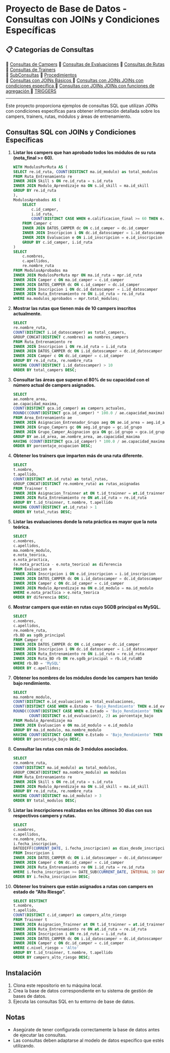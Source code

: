 # Proyecto de Base de Datos - Consultas con JOINs y Condiciones Específicas


## 📋 Categorías de Consultas

🔹 [Consultas de Campers](Consultas\Consultas.MD)
🔹 [Consultas de Evaluaciones](Consultas\consultas2.MD) 
🔹 [Consultas de Rutas](Consultas\consultas3.MD) 
🔹 [Consultas de Trainers](Consultas\consultas4.MD)   
🔹 [SubConsultas](Consultas\subconsultas.md)
🔹 [Procedimientos](Consultas\Procedimientos.MD)      
🔹 [Consultas con JOINs Básicos ](Consultas\Joins.MD) 
🔹 [Consultas con JOINs JOINs con condiciones específica ](Consultas\Joins2.MD)
🔹 [Consultas con JOINs  JOINs con funciones de agregación ](Consultas\Joins3.MD) 
🔹 [TRIGGERS](bd\triggers.sql)  

---

Este proyecto proporciona ejemplos de consultas SQL que utilizan JOINs con condiciones específicas para obtener información detallada sobre los campers, trainers, rutas, módulos y áreas de entrenamiento.

## Consultas SQL con JOINs y Condiciones Específicas

1. **Listar los campers que han aprobado todos los módulos de su ruta (nota_final >= 60).**
    ```sql
   WITH ModulosPorRuta AS (
    SELECT re.id_ruta, COUNT(DISTINCT ma.id_modulo) as total_modulos
    FROM Ruta_Entrenamiento re
    INNER JOIN Skill s ON re.id_ruta = s.id_ruta
    INNER JOIN Modulo_Aprendizaje ma ON s.id_skill = ma.id_skill
    GROUP BY re.id_ruta
    ),
    ModulosAprobados AS (
        SELECT 
            c.id_camper,
            i.id_ruta,
            COUNT(DISTINCT CASE WHEN e.calificacion_final >= 60 THEN e.id_modulo END) as modulos_aprobados
        FROM Camper c
        INNER JOIN DATOS_CAMPER dc ON c.id_camper = dc.id_camper
        INNER JOIN Inscripcion i ON dc.id_datoscamper = i.id_datoscamper
        INNER JOIN Evaluacion e ON i.id_inscripcion = e.id_inscripcion
        GROUP BY c.id_camper, i.id_ruta
    )
    SELECT 
        c.nombres,
        c.apellidos,
        re.nombre_ruta
    FROM ModulosAprobados ma
    INNER JOIN ModulosPorRuta mpr ON ma.id_ruta = mpr.id_ruta
    INNER JOIN Camper c ON ma.id_camper = c.id_camper
    INNER JOIN DATOS_CAMPER dc ON c.id_camper = dc.id_camper
    INNER JOIN Inscripcion i ON dc.id_datoscamper = i.id_datoscamper
    INNER JOIN Ruta_Entrenamiento re ON i.id_ruta = re.id_ruta
    WHERE ma.modulos_aprobados = mpr.total_modulos;
    ```

2. **Mostrar las rutas que tienen más de 10 campers inscritos actualmente.**
    ```sql
    SELECT 
    re.nombre_ruta,
    COUNT(DISTINCT i.id_datoscamper) as total_campers,
    GROUP_CONCAT(DISTINCT c.nombres) as nombres_campers
    FROM Ruta_Entrenamiento re
    INNER JOIN Inscripcion i ON re.id_ruta = i.id_ruta
    INNER JOIN DATOS_CAMPER dc ON i.id_datoscamper = dc.id_datoscamper
    INNER JOIN Camper c ON dc.id_camper = c.id_camper
    GROUP BY re.id_ruta, re.nombre_ruta
    HAVING COUNT(DISTINCT i.id_datoscamper) > 10
    ORDER BY total_campers DESC;
    ```

3. **Consultar las áreas que superan el 80% de su capacidad con el número actual de campers asignados.**
    ```sql
    SELECT 
    ae.nombre_area,
    ae.capacidad_maxima,
    COUNT(DISTINCT gca.id_camper) as campers_actuales,
    ROUND((COUNT(DISTINCT gca.id_camper) * 100.0 / ae.capacidad_maxima), 2) as porcentaje_ocupacion
    FROM Area_Entrenamiento ae
    INNER JOIN Asignacion_Entrenador_Grupo aeg ON ae.id_area = aeg.id_area
    INNER JOIN Grupo_Campers gc ON aeg.id_grupo = gc.id_grupo
    INNER JOIN Grupo_Camper_Asignacion gca ON gc.id_grupo = gca.id_grupo
    GROUP BY ae.id_area, ae.nombre_area, ae.capacidad_maxima
    HAVING (COUNT(DISTINCT gca.id_camper) * 100.0 / ae.capacidad_maxima) > 80
    ORDER BY porcentaje_ocupacion DESC;
    ```

4. **Obtener los trainers que imparten más de una ruta diferente.**
    ```sql
    SELECT 
    t.nombre,
    t.apellido,
    COUNT(DISTINCT at.id_ruta) as total_rutas,
    GROUP_CONCAT(DISTINCT re.nombre_ruta) as rutas_asignadas
    FROM Trainner t
    INNER JOIN Asignacion_Trainner at ON t.id_trainner = at.id_trainner
    INNER JOIN Ruta_Entrenamiento re ON at.id_ruta = re.id_ruta
    GROUP BY t.id_trainner, t.nombre, t.apellido
    HAVING COUNT(DISTINCT at.id_ruta) > 1
    ORDER BY total_rutas DESC;
    ```

5. **Listar las evaluaciones donde la nota práctica es mayor que la nota teórica.**
    ```sql
    SELECT 
    c.nombres,
    c.apellidos,
    ma.nombre_modulo,
    e.nota_teorica,
    e.nota_practica,
    (e.nota_practica - e.nota_teorica) as diferencia
    FROM Evaluacion e
    INNER JOIN Inscripcion i ON e.id_inscripcion = i.id_inscripcion
    INNER JOIN DATOS_CAMPER dc ON i.id_datoscamper = dc.id_datoscamper
    INNER JOIN Camper c ON dc.id_camper = c.id_camper
    INNER JOIN Modulo_Aprendizaje ma ON e.id_modulo = ma.id_modulo
    WHERE e.nota_practica > e.nota_teorica
    ORDER BY diferencia DESC;
    ```

6. **Mostrar campers que están en rutas cuyo SGDB principal es MySQL.**
    ```sql
    SELECT 
    c.nombres,
    c.apellidos,
    re.nombre_ruta,
    rb.BD as sgdb_principal
    FROM Camper c
    INNER JOIN DATOS_CAMPER dc ON c.id_camper = dc.id_camper
    INNER JOIN Inscripcion i ON dc.id_datoscamper = i.id_datoscamper
    INNER JOIN Ruta_Entrenamiento re ON i.id_ruta = re.id_ruta
    INNER JOIN Ruta_BD rb ON re.sgdb_principal = rb.id_rutaBD
    WHERE rb.BD = 'MySQL'
    ORDER BY c.apellidos;
    ```

7. **Obtener los nombres de los módulos donde los campers han tenido bajo rendimiento.**
    ```sql
    SELECT 
    ma.nombre_modulo,
    COUNT(DISTINCT e.id_evaluacion) as total_evaluaciones,
    COUNT(DISTINCT CASE WHEN e.Estado = 'Bajo_Rendimiento' THEN e.id_evaluacion END) as bajo_rendimiento,
    ROUND((COUNT(DISTINCT CASE WHEN e.Estado = 'Bajo_Rendimiento' THEN e.id_evaluacion END) * 100.0 / 
           COUNT(DISTINCT e.id_evaluacion)), 2) as porcentaje_bajo
    FROM Modulo_Aprendizaje ma
    INNER JOIN Evaluacion e ON ma.id_modulo = e.id_modulo
    GROUP BY ma.id_modulo, ma.nombre_modulo
    HAVING COUNT(DISTINCT CASE WHEN e.Estado = 'Bajo_Rendimiento' THEN e.id_evaluacion END) > 0
    ORDER BY porcentaje_bajo DESC;
    ```

8. **Consultar las rutas con más de 3 módulos asociados.**
    ```sql
    SELECT 
    re.nombre_ruta,
    COUNT(DISTINCT ma.id_modulo) as total_modulos,
    GROUP_CONCAT(DISTINCT ma.nombre_modulo) as modulos
    FROM Ruta_Entrenamiento re
    INNER JOIN Skill s ON re.id_ruta = s.id_ruta
    INNER JOIN Modulo_Aprendizaje ma ON s.id_skill = ma.id_skill
    GROUP BY re.id_ruta, re.nombre_ruta
    HAVING COUNT(DISTINCT ma.id_modulo) > 3
    ORDER BY total_modulos DESC;
    ```

9. **Listar las inscripciones realizadas en los últimos 30 días con sus respectivos campers y rutas.**
    ```sql
   SELECT 
    c.nombres,
    c.apellidos,
    re.nombre_ruta,
    i.fecha_inscripcion,
    DATEDIFF(CURRENT_DATE, i.fecha_inscripcion) as dias_desde_inscripcion
    FROM Inscripcion i
    INNER JOIN DATOS_CAMPER dc ON i.id_datoscamper = dc.id_datoscamper
    INNER JOIN Camper c ON dc.id_camper = c.id_camper
    INNER JOIN Ruta_Entrenamiento re ON i.id_ruta = re.id_ruta
    WHERE i.fecha_inscripcion >= DATE_SUB(CURRENT_DATE, INTERVAL 30 DAY)
    ORDER BY i.fecha_inscripcion DESC;
    ```

10. **Obtener los trainers que están asignados a rutas con campers en estado de “Alto Riesgo”.**
    ```sql
    SELECT DISTINCT
    t.nombre,
    t.apellido,
    COUNT(DISTINCT c.id_camper) as campers_alto_riesgo
    FROM Trainner t
    INNER JOIN Asignacion_Trainner at ON t.id_trainner = at.id_trainner
    INNER JOIN Ruta_Entrenamiento re ON at.id_ruta = re.id_ruta
    INNER JOIN Inscripcion i ON re.id_ruta = i.id_ruta
    INNER JOIN DATOS_CAMPER dc ON i.id_datoscamper = dc.id_datoscamper
    INNER JOIN Camper c ON dc.id_camper = c.id_camper
    WHERE c.nivel_riesgo = 'Alto'
    GROUP BY t.id_trainner, t.nombre, t.apellido
    ORDER BY campers_alto_riesgo DESC;
    ```

## Instalación

1. Clona este repositorio en tu máquina local.
2. Crea la base de datos correspondiente en tu sistema de gestión de bases de datos.
3. Ejecuta las consultas SQL en tu entorno de base de datos.

## Notas

- Asegúrate de tener configurada correctamente la base de datos antes de ejecutar las consultas.
- Las consultas deben adaptarse al modelo de datos específico que estés utilizando.

